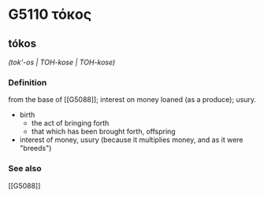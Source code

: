 # G5110 τόκος

## tókos

_(tok'-os | TOH-kose | TOH-kose)_

### Definition

from the base of [[G5088]]; interest on money loaned (as a produce); usury.

- birth
  - the act of bringing forth
  - that which has been brought forth, offspring
- interest of money, usury (because it multiplies money, and as it were &quot;breeds&quot;)

### See also

[[G5088]]

